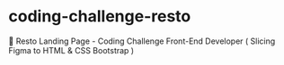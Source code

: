 # coding-challenge-resto
🍲 Resto Landing Page - Coding Challenge Front-End Developer ( Slicing Figma to HTML &amp; CSS Bootstrap )
